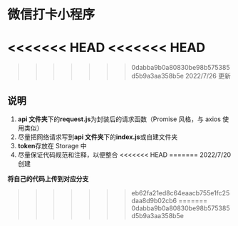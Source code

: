 # 微信打卡小程序

<<<<<<< HEAD
<<<<<<< HEAD
=======
>>>>>>> 0dabba9b0a80830be98b575385d5b9a3aa358b5e
2022/7/26 更新

## 说明

1. **api 文件夹**下的**request.js**为封装后的请求函数（Promise 风格，与 axios 使用类似）
2. 尽量把网络请求写到**api 文件夹**下的**index.js**或自建文件夹
3. **token**存放在 Storage 中
4. 尽量保证代码规范和注释，以便整合
<<<<<<< HEAD
=======
2022/7/20创建



**将自己的代码上传到对应分支**
>>>>>>> eb62fa21ed8c64eaacb755e1fc25daa8d9b02cb6
=======
>>>>>>> 0dabba9b0a80830be98b575385d5b9a3aa358b5e
